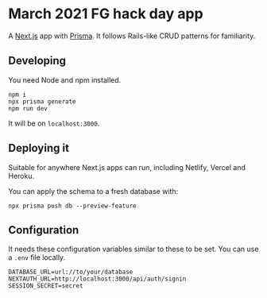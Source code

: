 # March 2021 FG hack day app

A [Next.js](https://nextjs.org/) app with [Prisma](https://www.prisma.io/). It follows Rails-like CRUD patterns for familiarity.

## Developing

You need Node and npm installed.

```
npm i
npx prisma generate
npm run dev
```

It will be on `localhost:3000`.

## Deploying it

Suitable for anywhere Next.js apps can run, including Netlify, Vercel and Heroku.

You can apply the schema to a fresh database with:

```
npx prisma push db --preview-feature
```

## Configuration

It needs these configuration variables similar to these to be set. You can use a `.env` file locally.

```
DATABASE_URL=url://to/your/database
NEXTAUTH_URL=http://localhost:3000/api/auth/signin
SESSION_SECRET=secret
```
